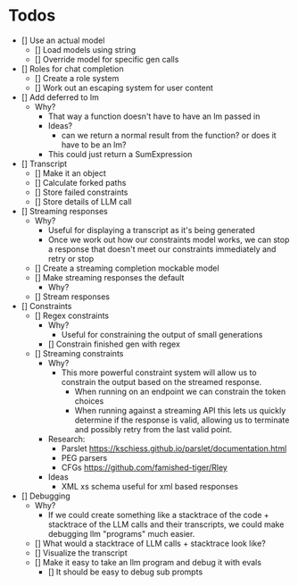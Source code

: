 # Todos

- [] Use an actual model
  - [] Load models using string
  - [] Override model for specific gen calls
- [] Roles for chat completion
  - [] Create a role system
  - [] Work out an escaping system for user content
- [] Add deferred to lm
  - Why?
    - That way a function doesn't have to have an lm passed in
    - Ideas?
      - can we return a normal result from the function? or does it have to be an lm?
    - This could just return a SumExpression
- [] Transcript
  - [] Make it an object
  - [] Calculate forked paths
  - [] Store failed constraints
  - [] Store details of LLM call
- [] Streaming responses
  - Why?
    - Useful for displaying a transcript as it's being generated
    - Once we work out how our constraints model works, we can
    stop a response that doesn't meet our constraints immediately
    and retry or stop
  - [] Create a streaming completion mockable model
  - [] Make streaming responses the default
    - Why?
  - [] Stream responses
- [] Constraints
  - [] Regex constraints
    - Why?
      - Useful for constraining the output of small generations
    - [] Constrain finished gen with regex
  - [] Streaming constraints
    - Why?
      - This more powerful constraint system will allow us to
        constrain the output based on the streamed response.
        - When running on an endpoint we can constrain the token choices
        - When running against a streaming API this lets us quickly determine
          if the response is valid, allowing us to terminate and possibly retry
          from the last valid point.
    - Research:
      - Parslet https://kschiess.github.io/parslet/documentation.html
      - PEG parsers
      - CFGs
        https://github.com/famished-tiger/Rley
    - Ideas
      - XML xs schema useful for xml based responses
- [] Debugging
  - Why?
    - If we could create something like a stacktrace of the code + stacktrace of the LLM calls
      and their transcripts, we could make debugging llm "programs" much easier.
  - [] What would a stacktrace of LLM calls + stacktrace look like?
  - [] Visualize the transcript
  - [] Make it easy to take an llm program and debug it with evals
    - [] It should be easy to debug sub prompts
